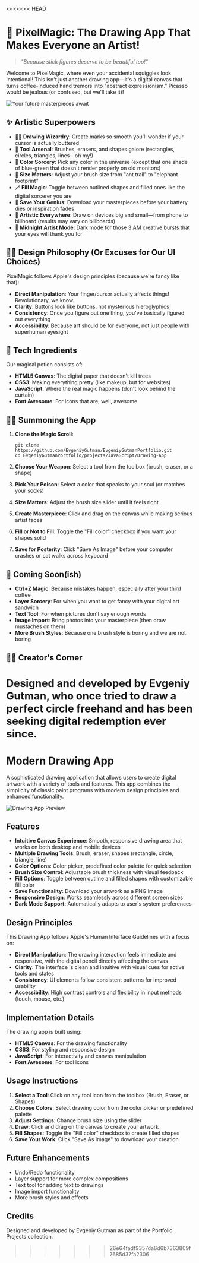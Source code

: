 <<<<<<< HEAD
# 🎨 PixelMagic: The Drawing App That Makes Everyone an Artist!

> *"Because stick figures deserve to be beautiful too!"*

Welcome to PixelMagic, where even your accidental squiggles look intentional! This isn't just another drawing app—it's a digital canvas that turns coffee-induced hand tremors into "abstract expressionism." Picasso would be jealous (or confused, but we'll take it)!

![Your future masterpieces await](images/screenshot.png)

## ✨ Artistic Superpowers

- **🧙‍♂️ Drawing Wizardry**: Create marks so smooth you'll wonder if your cursor is actually buttered
- **🧰 Tool Arsenal**: Brushes, erasers, and shapes galore (rectangles, circles, triangles, lines—oh my!)
- **🌈 Color Sorcery**: Pick any color in the universe (except that one shade of blue-green that doesn't render properly on old monitors)
- **📏 Size Matters**: Adjust your brush size from "ant trail" to "elephant footprint"
- **🪄 Fill Magic**: Toggle between outlined shapes and filled ones like the digital sorcerer you are
- **💾 Save Your Genius**: Download your masterpieces before your battery dies or inspiration fades
- **📱 Artistic Everywhere**: Draw on devices big and small—from phone to billboard (results may vary on billboards)
- **🌙 Midnight Artist Mode**: Dark mode for those 3 AM creative bursts that your eyes will thank you for

## 👨‍🎨 Design Philosophy (Or Excuses for Our UI Choices)

PixelMagic follows Apple's design principles (because we're fancy like that):

- **Direct Manipulation**: Your finger/cursor actually affects things! Revolutionary, we know.
- **Clarity**: Buttons look like buttons, not mysterious hieroglyphics
- **Consistency**: Once you figure out one thing, you've basically figured out everything
- **Accessibility**: Because art should be for everyone, not just people with superhuman eyesight

## 🧪 Tech Ingredients

Our magical potion consists of:

- **HTML5 Canvas**: The digital paper that doesn't kill trees
- **CSS3**: Making everything pretty (like makeup, but for websites)
- **JavaScript**: Where the real magic happens (don't look behind the curtain)
- **Font Awesome**: For icons that are, well, awesome

## 🧙‍♂️ Summoning the App

1. **Clone the Magic Scroll**:
   ```
   git clone https://github.com/EvgeniyGutman/EvgeniyGutmanPortfolio.git
   cd EvgeniyGutmanPortfolio/projects/JavaScript/Drawing-App
   ```

2. **Choose Your Weapon**: Select a tool from the toolbox (brush, eraser, or a shape)
3. **Pick Your Poison**: Select a color that speaks to your soul (or matches your socks)
4. **Size Matters**: Adjust the brush size slider until it feels right
5. **Create Masterpiece**: Click and drag on the canvas while making serious artist faces
6. **Fill or Not to Fill**: Toggle the "Fill color" checkbox if you want your shapes solid
7. **Save for Posterity**: Click "Save As Image" before your computer crashes or cat walks across keyboard

## 🚀 Coming Soon(ish)

- **Ctrl+Z Magic**: Because mistakes happen, especially after your third coffee
- **Layer Sorcery**: For when you want to get fancy with your digital art sandwich
- **Text Tool**: For when pictures don't say enough words
- **Image Import**: Bring photos into your masterpiece (then draw mustaches on them)
- **More Brush Styles**: Because one brush style is boring and we are not boring

## 🧑‍🎨 Creator's Corner

Designed and developed by Evgeniy Gutman, who once tried to draw a perfect circle freehand and has been seeking digital redemption ever since. 
=======
# Modern Drawing App

A sophisticated drawing application that allows users to create digital artwork with a variety of tools and features. This app combines the simplicity of classic paint programs with modern design principles and enhanced functionality.

![Drawing App Preview](images/screenshot.png)

## Features

- **Intuitive Canvas Experience**: Smooth, responsive drawing area that works on both desktop and mobile devices
- **Multiple Drawing Tools**: Brush, eraser, shapes (rectangle, circle, triangle, line)
- **Color Options**: Color picker, predefined color palette for quick selection
- **Brush Size Control**: Adjustable brush thickness with visual feedback
- **Fill Options**: Toggle between outline and filled shapes with customizable fill color
- **Save Functionality**: Download your artwork as a PNG image
- **Responsive Design**: Works seamlessly across different screen sizes
- **Dark Mode Support**: Automatically adapts to user's system preferences

## Design Principles

This Drawing App follows Apple's Human Interface Guidelines with a focus on:

- **Direct Manipulation**: The drawing interaction feels immediate and responsive, with the digital pencil directly affecting the canvas
- **Clarity**: The interface is clean and intuitive with visual cues for active tools and states
- **Consistency**: UI elements follow consistent patterns for improved usability
- **Accessibility**: High contrast controls and flexibility in input methods (touch, mouse, etc.)

## Implementation Details

The drawing app is built using:

- **HTML5 Canvas**: For the drawing functionality
- **CSS3**: For styling and responsive design
- **JavaScript**: For interactivity and canvas manipulation
- **Font Awesome**: For tool icons

## Usage Instructions

1. **Select a Tool**: Click on any tool icon from the toolbox (Brush, Eraser, or Shapes)
2. **Choose Colors**: Select drawing color from the color picker or predefined palette
3. **Adjust Settings**: Change brush size using the slider
4. **Draw**: Click and drag on the canvas to create your artwork
5. **Fill Shapes**: Toggle the "Fill color" checkbox to create filled shapes
6. **Save Your Work**: Click "Save As Image" to download your creation

## Future Enhancements

- Undo/Redo functionality
- Layer support for more complex compositions
- Text tool for adding text to drawings
- Image import functionality
- More brush styles and effects

## Credits

Designed and developed by Evgeniy Gutman as part of the Portfolio Projects collection. 
>>>>>>> 26e64fadf9357da6d6b7363809f7685d37fa2306
